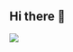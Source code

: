 ## Hi there 👋

<img   align="center" src="https://github-readme-stats.vercel.app/api?username=xiaohuiwang000&locale=en&line_height=33&show_icons=true&hide=contribs,issues&theme=dark&rank_icon=default"/>
<!--
**xiaohuiwang000/xiaohuiwang000** is a ✨ _special_ ✨ repository because its `README.md` (this file) appears on your GitHub profile.

Here are some ideas to get you started:

- 🔭 I’m currently working on ...
- 🌱 I’m currently learning ...
- 👯 I’m looking to collaborate on ...
- 🤔 I’m looking for help with ...
- 💬 Ask me about ...
- 📫 How to reach me: ...
- 😄 Pronouns: ...
- ⚡ Fun fact: ...
-->
